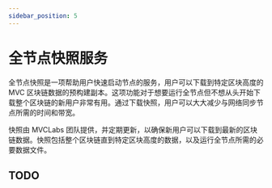 ```yaml
---
sidebar_position: 5
---
```

# 全节点快照服务

全节点快照是一项帮助用户快速启动节点的服务，用户可以下载到特定区块高度的 MVC 区块链数据的预构建副本。这项功能对于想要运行全节点但不想从头开始下载整个区块链的新用户非常有用。通过下载快照，用户可以大大减少与网络同步节点所需的时间和带宽。

快照由 MVCLabs 团队提供，并定期更新，以确保新用户可以下载到最新的区块链数据。快照包括整个区块链直到特定区块高度的数据，以及运行全节点所需的必要数据文件。

## TODO
